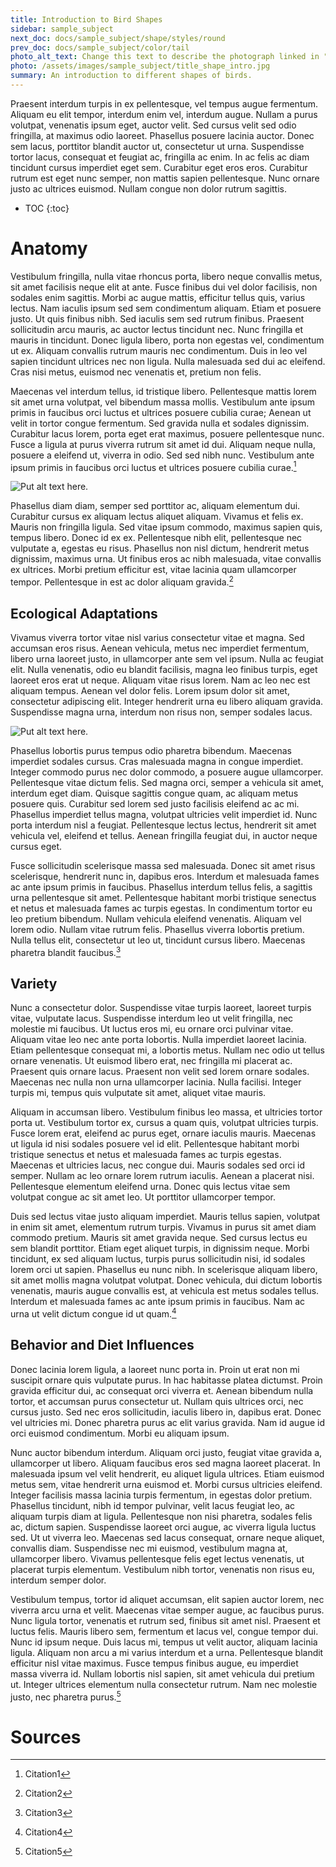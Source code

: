 ```yaml
---
title: Introduction to Bird Shapes
sidebar: sample_subject
next_doc: docs/sample_subject/shape/styles/round
prev_doc: docs/sample_subject/color/tail
photo_alt_text: Change this text to describe the photograph linked in "photo".
photo: /assets/images/sample_subject/title_shape_intro.jpg 
summary: An introduction to different shapes of birds.
---
```


Praesent interdum turpis in ex pellentesque, vel tempus augue fermentum. Aliquam eu elit tempor, interdum enim vel, interdum augue. Nullam a purus volutpat, venenatis ipsum eget, auctor velit. Sed cursus velit sed odio fringilla, at maximus odio laoreet. Phasellus posuere lacinia auctor. Donec sem lacus, porttitor blandit auctor ut, consectetur ut urna. Suspendisse tortor lacus, consequat et feugiat ac, fringilla ac enim. In ac felis ac diam tincidunt cursus imperdiet eget sem. Curabitur eget eros eros. Curabitur rutrum est eget nunc semper, non mattis sapien pellentesque. Nunc ornare justo ac ultrices euismod. Nullam congue non dolor rutrum sagittis. 

* TOC
{:toc}

# Anatomy

Vestibulum fringilla, nulla vitae rhoncus porta, libero neque convallis metus, sit amet facilisis neque elit at ante. Fusce finibus dui vel dolor facilisis, non sodales enim sagittis. Morbi ac augue mattis, efficitur tellus quis, varius lectus. Nam iaculis ipsum sed sem condimentum aliquam. Etiam et posuere justo. Ut quis finibus nibh. Sed iaculis sem sed rutrum finibus. Praesent sollicitudin arcu mauris, ac auctor lectus tincidunt nec. Nunc fringilla et mauris in tincidunt. Donec ligula libero, porta non egestas vel, condimentum ut ex. Aliquam convallis rutrum mauris nec condimentum. Duis in leo vel sapien tincidunt ultrices nec non ligula. Nulla malesuada sed dui ac eleifend. Cras nisi metus, euismod nec venenatis et, pretium non felis.

Maecenas vel interdum tellus, id tristique libero. Pellentesque mattis lorem sit amet urna volutpat, vel bibendum massa mollis. Vestibulum ante ipsum primis in faucibus orci luctus et ultrices posuere cubilia curae; Aenean ut velit in tortor congue fermentum. Sed gravida nulla et sodales dignissim. Curabitur lacus lorem, porta eget erat maximus, posuere pellentesque nunc. Fusce a ligula at purus viverra rutrum sit amet id dui. Aliquam neque nulla, posuere a eleifend ut, viverra in odio. Sed sed nibh nunc. Vestibulum ante ipsum primis in faucibus orci luctus et ultrices posuere cubilia curae.[^1]

![Put alt text here.](/template-information-site/assets/images/sample_subject/bird9.jpg)

Phasellus diam diam, semper sed porttitor ac, aliquam elementum dui. Curabitur cursus ex aliquam lectus aliquet aliquam. Vivamus et felis ex. Mauris non fringilla ligula. Sed vitae ipsum commodo, maximus sapien quis, tempus libero. Donec id ex ex. Pellentesque nibh elit, pellentesque nec vulputate a, egestas eu risus. Phasellus non nisl dictum, hendrerit metus dignissim, maximus urna. Ut finibus eros ac nibh malesuada, vitae convallis ex ultrices. Morbi pretium efficitur est, vitae lacinia quam ullamcorper tempor. Pellentesque in est ac dolor aliquam gravida.[^2]

## Ecological Adaptations

Vivamus viverra tortor vitae nisl varius consectetur vitae et magna. Sed accumsan eros risus. Aenean vehicula, metus nec imperdiet fermentum, libero urna laoreet justo, in ullamcorper ante sem vel ipsum. Nulla ac feugiat elit. Nulla venenatis, odio eu blandit facilisis, magna leo finibus turpis, eget laoreet eros erat ut neque. Aliquam vitae risus lorem. Nam ac leo nec est aliquam tempus. Aenean vel dolor felis. Lorem ipsum dolor sit amet, consectetur adipiscing elit. Integer hendrerit urna eu libero aliquam gravida. Suspendisse magna urna, interdum non risus non, semper sodales lacus. 

![Put alt text here.](/template-information-site/assets/images/sample_subject/bird10.jpg)

Phasellus lobortis purus tempus odio pharetra bibendum. Maecenas imperdiet sodales cursus. Cras malesuada magna in congue imperdiet. Integer commodo purus nec dolor commodo, a posuere augue ullamcorper. Pellentesque vitae dictum felis. Sed magna orci, semper a vehicula sit amet, interdum eget diam. Quisque sagittis congue quam, ac aliquam metus posuere quis. Curabitur sed lorem sed justo facilisis eleifend ac ac mi. Phasellus imperdiet tellus magna, volutpat ultricies velit imperdiet id. Nunc porta interdum nisl a feugiat. Pellentesque lectus lectus, hendrerit sit amet vehicula vel, eleifend et tellus. Aenean fringilla feugiat dui, in auctor neque cursus eget.

Fusce sollicitudin scelerisque massa sed malesuada. Donec sit amet risus scelerisque, hendrerit nunc in, dapibus eros. Interdum et malesuada fames ac ante ipsum primis in faucibus. Phasellus interdum tellus felis, a sagittis urna pellentesque sit amet. Pellentesque habitant morbi tristique senectus et netus et malesuada fames ac turpis egestas. In condimentum tortor eu leo pretium bibendum. Nullam vehicula eleifend venenatis. Aliquam vel lorem odio. Nullam vitae rutrum felis. Phasellus viverra lobortis pretium. Nulla tellus elit, consectetur ut leo ut, tincidunt cursus libero. Maecenas pharetra blandit faucibus.[^3]

## Variety

Nunc a consectetur dolor. Suspendisse vitae turpis laoreet, laoreet turpis vitae, vulputate lacus. Suspendisse interdum leo ut velit fringilla, nec molestie mi faucibus. Ut luctus eros mi, eu ornare orci pulvinar vitae. Aliquam vitae leo nec ante porta lobortis. Nulla imperdiet laoreet lacinia. Etiam pellentesque consequat mi, a lobortis metus. Nullam nec odio ut tellus ornare venenatis. Ut euismod libero erat, nec fringilla mi placerat ac. Praesent quis ornare lacus. Praesent non velit sed lorem ornare sodales. Maecenas nec nulla non urna ullamcorper lacinia. Nulla facilisi. Integer turpis mi, tempus quis vulputate sit amet, aliquet vitae mauris.

Aliquam in accumsan libero. Vestibulum finibus leo massa, et ultricies tortor porta ut. Vestibulum tortor ex, cursus a quam quis, volutpat ultricies turpis. Fusce lorem erat, eleifend ac purus eget, ornare iaculis mauris. Maecenas ut ligula id nisi sodales posuere vel id elit. Pellentesque habitant morbi tristique senectus et netus et malesuada fames ac turpis egestas. Maecenas et ultricies lacus, nec congue dui. Mauris sodales sed orci id semper. Nullam ac leo ornare lorem rutrum iaculis. Aenean a placerat nisi. Pellentesque elementum eleifend urna. Donec quis lectus vitae sem volutpat congue ac sit amet leo. Ut porttitor ullamcorper tempor.

Duis sed lectus vitae justo aliquam imperdiet. Mauris tellus sapien, volutpat in enim sit amet, elementum rutrum turpis. Vivamus in purus sit amet diam commodo pretium. Mauris sit amet gravida neque. Sed cursus lectus eu sem blandit porttitor. Etiam eget aliquet turpis, in dignissim neque. Morbi tincidunt, ex sed aliquam luctus, turpis purus sollicitudin nisi, id sodales lorem orci ut sapien. Phasellus eu nunc nibh. In scelerisque aliquam libero, sit amet mollis magna volutpat volutpat. Donec vehicula, dui dictum lobortis venenatis, mauris augue convallis est, at vehicula est metus sodales tellus. Interdum et malesuada fames ac ante ipsum primis in faucibus. Nam ac urna ut velit dictum congue id ut quam.[^4]

## Behavior and Diet Influences

Donec lacinia lorem ligula, a laoreet nunc porta in. Proin ut erat non mi suscipit ornare quis vulputate purus. In hac habitasse platea dictumst. Proin gravida efficitur dui, ac consequat orci viverra et. Aenean bibendum nulla tortor, et accumsan purus consectetur ut. Nullam quis ultrices orci, nec cursus justo. Sed nec eros sollicitudin, iaculis libero in, dapibus erat. Donec vel ultricies mi. Donec pharetra purus ac elit varius gravida. Nam id augue id orci euismod condimentum. Morbi eu aliquam ipsum.

Nunc auctor bibendum interdum. Aliquam orci justo, feugiat vitae gravida a, ullamcorper ut libero. Aliquam faucibus eros sed magna laoreet placerat. In malesuada ipsum vel velit hendrerit, eu aliquet ligula ultrices. Etiam euismod metus sem, vitae hendrerit urna euismod et. Morbi cursus ultricies eleifend. Integer facilisis massa lacinia turpis fermentum, in egestas dolor pretium. Phasellus tincidunt, nibh id tempor pulvinar, velit lacus feugiat leo, ac aliquam turpis diam at ligula. Pellentesque non nisi pharetra, sodales felis ac, dictum sapien. Suspendisse laoreet orci augue, ac viverra ligula luctus sed. Ut ut viverra leo. Maecenas sed lacus consequat, ornare neque aliquet, convallis diam. Suspendisse nec mi euismod, vestibulum magna at, ullamcorper libero. Vivamus pellentesque felis eget lectus venenatis, ut placerat turpis elementum. Vestibulum nibh tortor, venenatis non risus eu, interdum semper dolor.

Vestibulum tempus, tortor id aliquet accumsan, elit sapien auctor lorem, nec viverra arcu urna et velit. Maecenas vitae semper augue, ac faucibus purus. Nunc ligula tortor, venenatis et rutrum sed, finibus sit amet nisl. Praesent et luctus felis. Mauris libero sem, fermentum et lacus vel, congue tempor dui. Nunc id ipsum neque. Duis lacus mi, tempus ut velit auctor, aliquam lacinia ligula. Aliquam non arcu a mi varius interdum et a urna. Pellentesque blandit efficitur nisl vitae maximus. Fusce tempus finibus augue, eu imperdiet massa viverra id. Nullam lobortis nisl sapien, sit amet vehicula dui pretium ut. Integer ultrices elementum nulla consectetur rutrum. Nam nec molestie justo, nec pharetra purus.[^5]

# Sources

[^1]: Citation1
[^2]: Citation2
[^3]: Citation3
[^4]: Citation4
[^5]: Citation5

